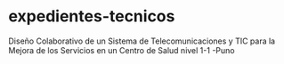 # expedientes-tecnicos
Diseño Colaborativo de un Sistema de Telecomunicaciones y TIC para la Mejora de los Servicios en un Centro de Salud nivel 1-1 -Puno
